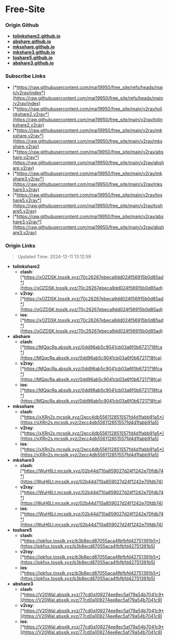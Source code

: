 # Free-Site

### Origin Github

- [**tolinkshare2.github.io**](https://github.com/tolinkshare2/tolinkshare2.github.io)
- [**abshare.github.io**](https://github.com/abshare/abshare.github.io)
- [**mksshare.github.io**](https://github.com/mksshare/mksshare.github.io)
- [**mkshare3.github.io**](https://github.com/mkshare3/mkshare3.github.io)
- [**toshare5.github.io**](https://github.com/toshare5/toshare5.github.io)
- [**abshare3.github.io**](https://github.com/abshare3/abshare3.github.io)

### Subscribe Links

- [*https://raw.githubusercontent.com/mai19950/free_site/refs/heads/main/v2ray/index*](https://raw.githubusercontent.com/mai19950/free_site/refs/heads/main/v2ray/index)
- [*https://raw.githubusercontent.com/mai19950/free_site/main/v2ray/tolinkshare2.v2ray*](https://raw.githubusercontent.com/mai19950/free_site/main/v2ray/tolinkshare2.v2ray)
- [*https://raw.githubusercontent.com/mai19950/free_site/main/v2ray/mksshare.v2ray*](https://raw.githubusercontent.com/mai19950/free_site/main/v2ray/mksshare.v2ray)
- [*https://raw.githubusercontent.com/mai19950/free_site/main/v2ray/abshare.v2ray*](https://raw.githubusercontent.com/mai19950/free_site/main/v2ray/abshare.v2ray)
- [*https://raw.githubusercontent.com/mai19950/free_site/main/v2ray/mkshare3.v2ray*](https://raw.githubusercontent.com/mai19950/free_site/main/v2ray/mkshare3.v2ray)
- [*https://raw.githubusercontent.com/mai19950/free_site/main/v2ray/toshare5.v2ray*](https://raw.githubusercontent.com/mai19950/free_site/main/v2ray/toshare5.v2ray)
- [*https://raw.githubusercontent.com/mai19950/free_site/main/v2ray/abshare3.v2ray*](https://raw.githubusercontent.com/mai19950/free_site/main/v2ray/abshare3.v2ray)

### Origin Links

> Updated Time: 2024-12-11 13:12:59

- **tolinkshare2**
  - **clash**: [*https://xOZDSK.tosslk.xyz/70c26267ebeca9dd024f56915b0d85ad*](https://xOZDSK.tosslk.xyz/70c26267ebeca9dd024f56915b0d85ad)
  - **v2ray**: [*https://xOZDSK.tosslk.xyz/70c26267ebeca9dd024f56915b0d85ad*](https://xOZDSK.tosslk.xyz/70c26267ebeca9dd024f56915b0d85ad)
  - **ios**: [*https://xOZDSK.tosslk.xyz/70c26267ebeca9dd024f56915b0d85ad*](https://xOZDSK.tosslk.xyz/70c26267ebeca9dd024f56915b0d85ad)
- **abshare**
  - **clash**: [*https://MQqcRa.absslk.xyz/0dd96ab5c9041cb03a6f0b6721718fca*](https://MQqcRa.absslk.xyz/0dd96ab5c9041cb03a6f0b6721718fca)
  - **v2ray**: [*https://MQqcRa.absslk.xyz/0dd96ab5c9041cb03a6f0b6721718fca*](https://MQqcRa.absslk.xyz/0dd96ab5c9041cb03a6f0b6721718fca)
  - **ios**: [*https://MQqcRa.absslk.xyz/0dd96ab5c9041cb03a6f0b6721718fca*](https://MQqcRa.absslk.xyz/0dd96ab5c9041cb03a6f0b6721718fca)
- **mksshare**
  - **clash**: [*https://xXRn2s.mcsslk.xyz/2ecc4db556112851557fd4d1fabb91a5*](https://xXRn2s.mcsslk.xyz/2ecc4db556112851557fd4d1fabb91a5)
  - **v2ray**: [*https://xXRn2s.mcsslk.xyz/2ecc4db556112851557fd4d1fabb91a5*](https://xXRn2s.mcsslk.xyz/2ecc4db556112851557fd4d1fabb91a5)
  - **ios**: [*https://xXRn2s.mcsslk.xyz/2ecc4db556112851557fd4d1fabb91a5*](https://xXRn2s.mcsslk.xyz/2ecc4db556112851557fd4d1fabb91a5)
- **mkshare3**
  - **clash**: [*https://WuH6Lt.mcsslk.xyz/02b44d710a859027d24f1242e70fdb74*](https://WuH6Lt.mcsslk.xyz/02b44d710a859027d24f1242e70fdb74)
  - **v2ray**: [*https://WuH6Lt.mcsslk.xyz/02b44d710a859027d24f1242e70fdb74*](https://WuH6Lt.mcsslk.xyz/02b44d710a859027d24f1242e70fdb74)
  - **ios**: [*https://WuH6Lt.mcsslk.xyz/02b44d710a859027d24f1242e70fdb74*](https://WuH6Lt.mcsslk.xyz/02b44d710a859027d24f1242e70fdb74)
- **toshare5**
  - **clash**: [*https://ipkfux.tosslk.xyz/b3b8ecd87055aca4fbfbfd42751391b5*](https://ipkfux.tosslk.xyz/b3b8ecd87055aca4fbfbfd42751391b5)
  - **v2ray**: [*https://ipkfux.tosslk.xyz/b3b8ecd87055aca4fbfbfd42751391b5*](https://ipkfux.tosslk.xyz/b3b8ecd87055aca4fbfbfd42751391b5)
  - **ios**: [*https://ipkfux.tosslk.xyz/b3b8ecd87055aca4fbfbfd42751391b5*](https://ipkfux.tosslk.xyz/b3b8ecd87055aca4fbfbfd42751391b5)
- **abshare3**
  - **clash**: [*https://V20WaI.absslk.xyz/77cd0a109274ee8ec5af79a54b7041c9*](https://V20WaI.absslk.xyz/77cd0a109274ee8ec5af79a54b7041c9)
  - **v2ray**: [*https://V20WaI.absslk.xyz/77cd0a109274ee8ec5af79a54b7041c9*](https://V20WaI.absslk.xyz/77cd0a109274ee8ec5af79a54b7041c9)
  - **ios**: [*https://V20WaI.absslk.xyz/77cd0a109274ee8ec5af79a54b7041c9*](https://V20WaI.absslk.xyz/77cd0a109274ee8ec5af79a54b7041c9)
